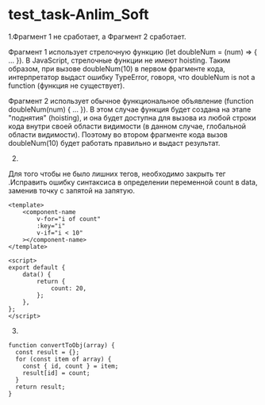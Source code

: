 # test_task-Anlim_Soft

1.Фрагмент 1 не сработает, а Фрагмент 2 сработает.

Фрагмент 1 использует стрелочную функцию (let doubleNum = (num) => { ... }). В JavaScript, стрелочные функции не имеют hoisting.
Таким образом, при вызове doubleNum(10) в первом фрагменте кода, интерпретатор выдаст ошибку TypeError, говоря, что doubleNum is not a function (функция не существует).

Фрагмент 2 использует обычное функциональное объявление (function doubleNum(num) { ... }). В этом случае функция будет создана на этапе "поднятия" (hoisting), и она будет доступна для вызова из любой строки кода внутри своей области видимости (в данном случае, глобальной области видимости). Поэтому во втором фрагменте кода вызов doubleNum(10) будет работать правильно и выдаст результат.

2.
Для того чтобы не было лишних тегов, необходимо закрыть тег <component-name>.Исправить ошибку синтаксиса в определении переменной count в  data, заменив точку с запятой на запятую.
```
<template>
	<component-name
		v-for="i of count" 
		:key="i"
		v-if="i < 10" 
	></component-name>
</template>

<script>
export default {
	data() {
		return {
			count: 20,
		};
	},
};
</script>
```

3.
```
function convertToObj(array) {
  const result = {};
  for (const item of array) {
    const { id, count } = item;
    result[id] = count;
  }
  return result;
}
```

